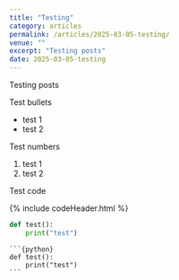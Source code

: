 ```yaml
---
title: "Testing"
category: articles
permalink: /articles/2025-03-05-testing/
venue: ""
excerpt: "Testing posts"
date: 2025-03-05-testing
---
```


Testing posts

Test bullets

- test 1
- test 2

Test numbers

1. test 1
2. test 2

Test code

{% include codeHeader.html %}
```python
def test():
    print("test")
```

````
```{python}
def test():
    print("test")
```
````


